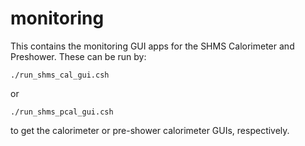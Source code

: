 # monitoring

This contains the monitoring GUI apps for the SHMS Calorimeter and Preshower. These can be run by:
```
./run_shms_cal_gui.csh
```
or 
```
./run_shms_pcal_gui.csh
```
to get the calorimeter or pre-shower calorimeter GUIs, respectively.  